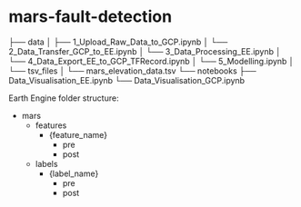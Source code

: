 # mars-fault-detection

├── data
│   ├── 1_Upload_Raw_Data_to_GCP.ipynb
│   └── 2_Data_Transfer_GCP_to_EE.ipynb
│   └── 3_Data_Processing_EE.ipynb 
│   └── 4_Data_Export_EE_to_GCP_TFRecord.ipynb
│   └── 5_Modelling.ipynb
│   └── tsv_files
│       └── mars_elevation_data.tsv
└── notebooks
    ├── Data_Visualisation_EE.ipynb
    └── Data_Visualisation_GCP.ipynb

Earth Engine folder structure:
- mars
    - features
        - {feature_name}
            - pre
            - post
    - labels
        - {label_name}
            - pre
            - post
